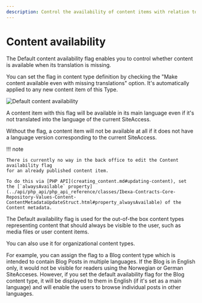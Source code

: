 ```yaml
---
description: Control the availability of content items with relation to translations by using the Default content availability flag.
---
```


# Content availability

The Default content availability flag enables you to control whether content is available when its translation is missing.

You can set the flag in content type definition by checking the "Make content available even with missing translations" option.
It's automatically applied to any new content item of this Type.

![Default content availability](availability_flag.png "Default content availability")

A content item with this flag will be available in its main language
even if it's not translated into the language of the current SiteAccess.

Without the flag, a content item will not be available at all if it does not have a language version
corresponding to the current SiteAccess.

!!! note

    There is currently no way in the back office to edit the Content availability flag
    for an already published content item.
    
    To do this via [PHP API](creating_content.md#updating-content), set the [`alwaysAvailable` property](../api/php_api/php_api_reference/classes/Ibexa-Contracts-Core-Repository-Values-Content-ContentMetadataUpdateStruct.html#property_alwaysAvailable) of the Content metadata.

The Default availability flag is used for the out-of-the box content types representing content
that should always be visible to the user, such as media files or user content items.

You can also use it for organizational content types.

For example, you can assign the flag to a Blog content type which is intended to contain Blog Posts
in multiple languages. If the Blog is in English only, it would not be visible for readers
using the Norwegian or German SiteAcceses.
However, if you set the default availability flag for the Blog content type,
it will be displayed to them in English (if it's set as a main language) and will enable the users to browse individual
posts in other languages.
